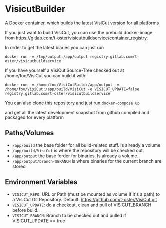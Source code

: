 # VisicutBuilder
A Docker container, which builds the latest VisiCut version for all platforms

If you just want to build VisiCut, you can use the prebuild docker-image from https://gitlab.com/t-oster/visicutbuildservice/container_registry.

In order to get the latest biaries you can just run

`docker run -v /tmp/output:/app/output registry.gitlab.com/t-oster/visicutbuildservice`

If you have yourself a VisiCut Source-Tree checked out at /home/foo/VisiCut you can build it with:

`docker run -v /home/foo/VisiCutBuild:/app/output -v /home/foo/VisiCut:/app/build/VisiCut -e VISICUT_UPDATE=false registry.gitlab.com/t-oster/visicutbuildservice`

You can also clone this repository and just run
`docker-compose up`

and get all the latest development snapshot from github compiled and packaged for every platform

## Paths/Volumes
 * `/app/build` the base folder for all build-related stuff. Is already a volume
 * `/app/build/VisiCut` is where the repository will be checked out.
 * `/app/output` the base forder for binaries. Is already a volume.
 * `/app/output/branch-$BRANCH` is where binaries for the current branch are stored

## Environment Variables
 * `VISICUT_REPO`: URL or Path (must be mounted as volume if it's a path) to a VisiCut Git Repository. Default: https://github.com/t-oster/VisiCut.git
 * `VISICUT_UPDATE`: do a checkout, clean and pull of VISICUT_BRANCH before build.
 * `VISICUT_BRANCH`: Branch to be checked out and pulled if VISICUT_UPDATE == true
